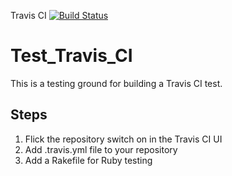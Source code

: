 Travis CI [![Build Status](https://travis-ci.org/jeff-cook/Test_Travis_CI.svg?branch=master)](https://travis-ci.org/jeff-cook/Test_Travis_CI)

# Test_Travis_CI

This is a testing ground for building a Travis CI test.

## Steps
1. Flick the repository switch on in the Travis CI UI
2. Add .travis.yml file to your repository
3. Add a Rakefile for Ruby testing
